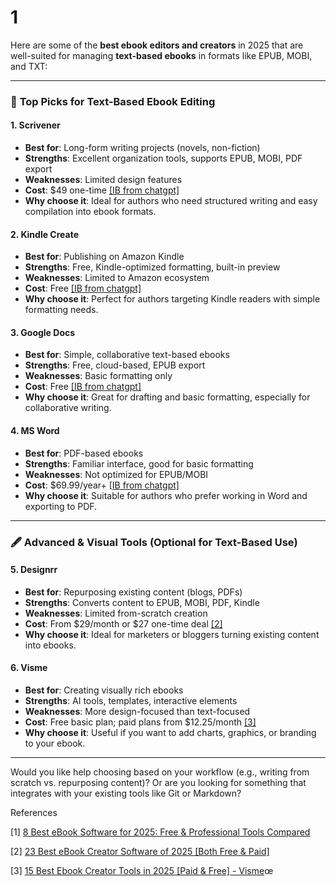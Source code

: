 # 1
Here are some of the **best ebook editors and creators** in 2025 that are well-suited for managing **text-based ebooks** in formats like EPUB, MOBI, and TXT:

---

### 🥇 **Top Picks for Text-Based Ebook Editing**

#### **1. Scrivener**

- **Best for**: Long-form writing projects (novels, non-fiction)
- **Strengths**: Excellent organization tools, supports EPUB, MOBI, PDF export
- **Weaknesses**: Limited design features
- **Cost**: \$49 one-time [[IB from chatgpt]](https://designrr.io/best-ebook-software/)
- **Why choose it**: Ideal for authors who need structured writing and easy compilation into ebook formats.

#### **2. Kindle Create**

- **Best for**: Publishing on Amazon Kindle
- **Strengths**: Free, Kindle-optimized formatting, built-in preview
- **Weaknesses**: Limited to Amazon ecosystem
- **Cost**: Free [[IB from chatgpt]](https://designrr.io/best-ebook-software/)
- **Why choose it**: Perfect for authors targeting Kindle readers with simple formatting needs.

#### **3. Google Docs**

- **Best for**: Simple, collaborative text-based ebooks
- **Strengths**: Free, cloud-based, EPUB export
- **Weaknesses**: Basic formatting only
- **Cost**: Free [[IB from chatgpt]](https://designrr.io/best-ebook-software/)
- **Why choose it**: Great for drafting and basic formatting, especially for collaborative writing.

#### **4. MS Word**

- **Best for**: PDF-based ebooks
- **Strengths**: Familiar interface, good for basic formatting
- **Weaknesses**: Not optimized for EPUB/MOBI
- **Cost**: \$69.99/year+ [[IB from chatgpt]](https://designrr.io/best-ebook-software/)
- **Why choose it**: Suitable for authors who prefer working in Word and exporting to PDF.

---

### 🖋️ **Advanced & Visual Tools (Optional for Text-Based Use)**

#### **5. Designrr**

- **Best for**: Repurposing existing content (blogs, PDFs)
- **Strengths**: Converts content to EPUB, MOBI, PDF, Kindle
- **Weaknesses**: Limited from-scratch creation
- **Cost**: From \$29/month or \$27 one-time deal [[2]](https://technicalwall.com/software-reviews/ebook-creator/)
- **Why choose it**: Ideal for marketers or bloggers turning existing content into ebooks.

#### **6. Visme**

- **Best for**: Creating visually rich ebooks
- **Strengths**: AI tools, templates, interactive elements
- **Weaknesses**: More design-focused than text-focused
- **Cost**: Free basic plan; paid plans from \$12.25/month [[3]](https://visme.co/blog/best-ebook-creator/)
- **Why choose it**: Useful if you want to add charts, graphics, or branding to your ebook.

---

Would you like help choosing based on your workflow (e.g., writing from scratch vs. repurposing content)? Or are you looking for something that integrates with your existing tools like Git or Markdown?

  
References

[1] [8 Best eBook Software for 2025: Free & Professional Tools Compared](https://designrr.io/best-ebook-software/)

[2] [23 Best eBook Creator Software of 2025 [Both Free & Paid]](https://technicalwall.com/software-reviews/ebook-creator/)

[3] [15 Best Ebook Creator Tools in 2025 [Paid & Free] - Visme](https://visme.co/blog/best-ebook-creator/)œ